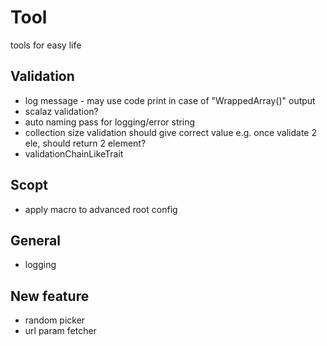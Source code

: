 # Tool
tools for easy life

## Validation
* log message - may use code print in case of "WrappedArray(<function1>)" output
* scalaz validation?
* auto naming pass for logging/error string
* collection size validation should give correct value e.g. once validate 2 ele, should return 2 element?
* validationChainLikeTrait

## Scopt
* apply macro to advanced root config

## General
* logging

## New feature
* random picker
* url param fetcher
